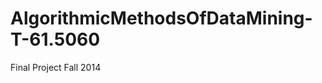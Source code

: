 AlgorithmicMethodsOfDataMining-T-61.5060
========================================

Final Project Fall 2014
